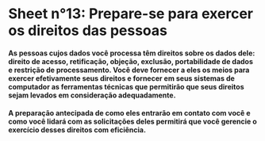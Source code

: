 # Sheet n°13: Prepare-se para exercer os direitos das pessoas

#### As pessoas cujos dados você processa têm direitos sobre os dados dele: direito de acesso, retificação, objeção, exclusão, portabilidade de dados e restrição de processamento. Você deve fornecer a eles os meios para exercer efetivamente seus direitos e fornecer em seus sistemas de computador as ferramentas técnicas que permitirão que seus direitos sejam levados em consideração adequadamente.

#### A preparação antecipada de como eles entrarão em contato com você e como você lidará com as solicitações deles permitirá que você gerencie o exercício desses direitos com eficiência.

